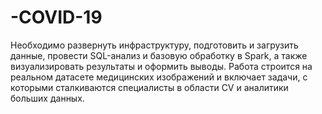 # -COVID-19
Необходимо развернуть инфраструктуру, подготовить и загрузить данные, провести SQL-анализ и базовую обработку в Spark, а также визуализировать результаты и оформить выводы. Работа строится на реальном датасете медицинских изображений и включает задачи, с которыми сталкиваются специалисты в области CV и аналитики больших данных.
